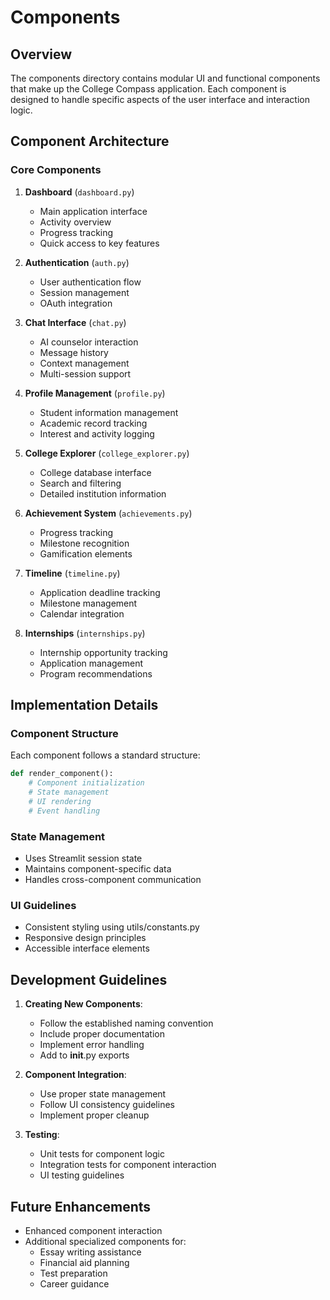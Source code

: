 # Components

## Overview

The components directory contains modular UI and functional components that make up the College Compass application. Each component is designed to handle specific aspects of the user interface and interaction logic.

## Component Architecture

### Core Components

1. **Dashboard** (`dashboard.py`)
   - Main application interface
   - Activity overview
   - Progress tracking
   - Quick access to key features

2. **Authentication** (`auth.py`)
   - User authentication flow
   - Session management
   - OAuth integration

3. **Chat Interface** (`chat.py`)
   - AI counselor interaction
   - Message history
   - Context management
   - Multi-session support

4. **Profile Management** (`profile.py`)
   - Student information management
   - Academic record tracking
   - Interest and activity logging

5. **College Explorer** (`college_explorer.py`)
   - College database interface
   - Search and filtering
   - Detailed institution information

6. **Achievement System** (`achievements.py`)
   - Progress tracking
   - Milestone recognition
   - Gamification elements

7. **Timeline** (`timeline.py`)
   - Application deadline tracking
   - Milestone management
   - Calendar integration

8. **Internships** (`internships.py`)
   - Internship opportunity tracking
   - Application management
   - Program recommendations

## Implementation Details

### Component Structure
Each component follows a standard structure:
```python
def render_component():
    # Component initialization
    # State management
    # UI rendering
    # Event handling
```

### State Management
- Uses Streamlit session state
- Maintains component-specific data
- Handles cross-component communication

### UI Guidelines
- Consistent styling using utils/constants.py
- Responsive design principles
- Accessible interface elements

## Development Guidelines

1. **Creating New Components**:
   - Follow the established naming convention
   - Include proper documentation
   - Implement error handling
   - Add to __init__.py exports

2. **Component Integration**:
   - Use proper state management
   - Follow UI consistency guidelines
   - Implement proper cleanup

3. **Testing**:
   - Unit tests for component logic
   - Integration tests for component interaction
   - UI testing guidelines

## Future Enhancements

- Enhanced component interaction
- Additional specialized components for:
  - Essay writing assistance
  - Financial aid planning
  - Test preparation
  - Career guidance
